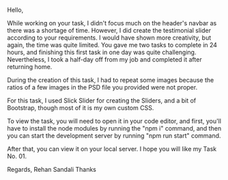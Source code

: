 Hello,

While working on your task, I didn't focus much on the header's navbar as there was a shortage of time. However, I did create the testimonial slider according to your requirements. I would have shown more creativity, but again, the time was quite limited. You gave me two tasks to complete in 24 hours, and finishing this first task in one day was quite challenging. Nevertheless, I took a half-day off from my job and completed it after returning home.

During the creation of this task, I had to repeat some images because the ratios of a few images in the PSD file you provided were not proper.

For this task, I used Slick Slider for creating the Sliders, and a bit of Bootstrap, though most of it is my own custom CSS.

To view the task, you will need to open it in your code editor, and first, you'll have to install the node modules by running the "npm i" command, and then you can start the development server by running "npm run start" command.

After that, you can view it on your local server. I hope you will like my Task No. 01.

Regards, Rehan Sandali
Thanks